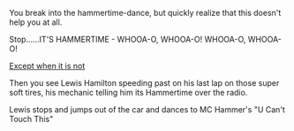 You break into the hammertime-dance, but quickly realize
that this doesn't help you at all.

Stop......IT'S HAMMERTIME - WHOOA-O, WHOOA-O! WHOOA-O, WHOOA-O!

[Except when it is not](https://www.youtube.com/watch?v=dKv6Yco0Lzg)

Then you see Lewis Hamilton speeding past on his last lap on those 
super soft tires, his mechanic telling him its Hammertime over the
radio.

Lewis stops and jumps out of the car and dances to MC Hammer's "U Can't Touch This"
